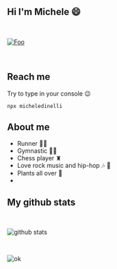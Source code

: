 
## Hi I'm Michele 😄

<br>

[![Foo](https://img.shields.io/badge/LinkedIn-0077B5?style=for-the-badge&logo=linkedin&logoColor=white)](https://www.linkedin.com/in/michele-dinelli-080451214/)

<br>

## Reach me

Try to type in your console 😉

```
npx micheledinelli
```

## About me 

- Runner 🏃‍♂️
- Gymnastic 🤸🏻
- Chess player ♜
- Love rock music and hip-hop 🎶 🎤
- Plants all over 🌱
- 
## My github stats

<br>

![github stats](https://github-readme-stats.vercel.app/api?username=micheledinelli&show_icons=true&hide_border=true&&count_private=true&include_all_commits=true)

<br>

![ok](https://github-readme-stats.vercel.app/api/top-langs/?username=micheledinelli)
